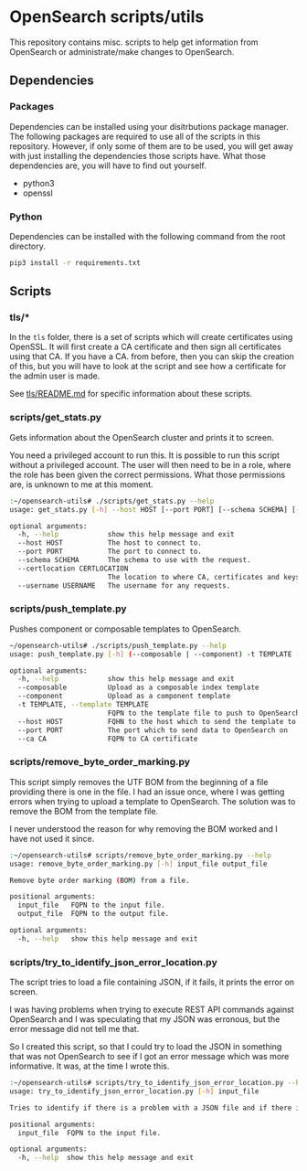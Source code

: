 # OpenSearch scripts/utils

This repository contains misc. scripts to help get information from
OpenSearch or administrate/make changes to OpenSearch.

## Dependencies

### Packages
Dependencies can be installed using your disitrbutions package manager.
The following packages are required to use all of the scripts in this
repository. However, if only some of them are to be used, you will get
away with just installing the dependencies those scripts have. What
those dependencies are, you will have to find out yourself.

- python3
- openssl

### Python
Dependencies can be installed with the following command from the root
directory.

``` bash
pip3 install -r requirements.txt
```

## Scripts

### tls/\*
In the ```tls``` folder, there is a set of scripts which will create certificates using OpenSSL. It will first create a CA certificate and then sign all certificates using that CA. If you have a CA. from before, then you can skip the creation of this, but you will have to look at the script and see how a certificate for the admin user is made.

See [tls/README.md](tls/README.md) for specific information about these scripts.

### scripts/get_stats.py
Gets information about the OpenSearch cluster and prints it to screen.

You need a privileged account to run this. It is possible to run this
script without a privileged account. The user will then need to be in a
role, where the role has been given the correct permissions. What those
permissions are, is unknown to me at this moment.

``` bash
:~/opensearch-utils# ./scripts/get_stats.py --help
usage: get_stats.py [-h] --host HOST [--port PORT] [--schema SCHEMA] [--certlocation CERTLOCATION] [--username USERNAME]

optional arguments:
  -h, --help            show this help message and exit
  --host HOST           The host to connect to.
  --port PORT           The port to connect to.
  --schema SCHEMA       The schema to use with the request.
  --certlocation CERTLOCATION
                        The location to where CA, certificates and keys are stored.
  --username USERNAME   The username for any requests.
```
  
### scripts/push_template.py
Pushes component or composable templates to OpenSearch.

``` bash
~/opensearch-utils# ./scripts/push_template.py --help
usage: push_template.py [-h] (--composable | --component) -t TEMPLATE [--host HOST] [--port PORT] [--ca CA]

optional arguments:
  -h, --help            show this help message and exit
  --composable          Upload as a composable index template
  --component           Upload as a component template
  -t TEMPLATE, --template TEMPLATE
                        FQPN to the template file to push to OpenSearch
  --host HOST           FQHN to the host which to send the template to
  --port PORT           The port which to send data to OpenSearch on
  --ca CA               FQPN to CA certificate
```

### scripts/remove_byte_order_marking.py
This script simply removes the UTF BOM from the beginning of a file
providing there is one in the file. I had an issue once, where I was
getting errors when trying to upload a template to OpenSearch. The
solution was to remove the BOM from the template file.

I never understood the reason for why removing the BOM worked and I
have not used it since.

``` bash
:~/opensearch-utils# scripts/remove_byte_order_marking.py --help
usage: remove_byte_order_marking.py [-h] input_file output_file

Remove byte order marking (BOM) from a file.

positional arguments:
  input_file   FQPN to the input file.
  output_file  FQPN to the output file.

optional arguments:
  -h, --help   show this help message and exit
```

### scripts/try_to_identify_json_error_location.py
The script tries to load a file containing JSON, if it fails, it prints
the error on screen.

I was having problems when trying to execute REST API commands against
OpenSearch and I was speculating that my JSON was erronous, but the
error message did not tell me that.

So I created this script, so that I could try to load the JSON in
something that was not OpenSearch to see if I got an error message which
was more informative. It was, at the time I wrote this.

``` bash
:~/opensearch-utils# scripts/try_to_identify_json_error_location.py --help
usage: try_to_identify_json_error_location.py [-h] input_file

Tries to identify if there is a problem with a JSON file and if there is, the location of that error.

positional arguments:
  input_file  FQPN to the input file.

optional arguments:
  -h, --help  show this help message and exit
```
